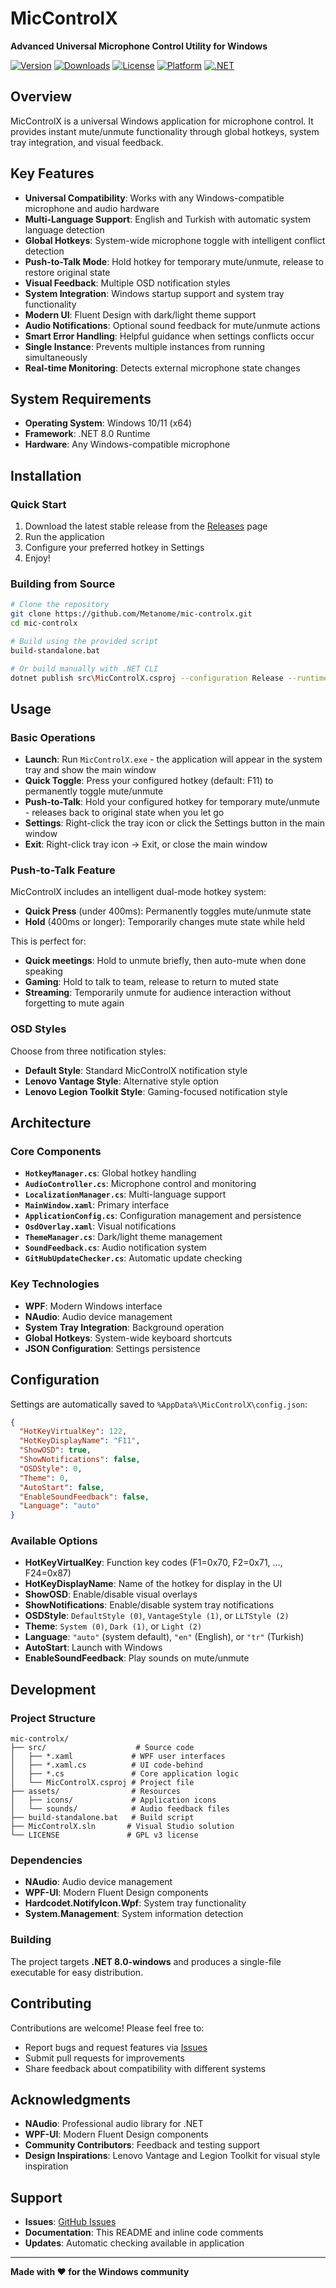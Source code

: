 # MicControlX

**Advanced Universal Microphone Control Utility for Windows**

[![Version](https://img.shields.io/badge/version-4.1.0-blue.svg)](https://github.com/Metanome/mic-controlx)
[![Downloads](https://img.shields.io/github/downloads/Metanome/mic-controlx/total?color=brightgreen)](https://github.com/Metanome/mic-controlx/releases)
[![License](https://img.shields.io/badge/license-GPL--3.0-green.svg)](LICENSE)
[![Platform](https://img.shields.io/badge/platform-Windows-lightgrey.svg)](https://github.com/Metanome/mic-controlx)
[![.NET](https://img.shields.io/badge/.NET-8.0--windows-purple.svg)](https://github.com/Metanome/mic-controlx)

## Overview

MicControlX is a universal Windows application for microphone control. It provides instant mute/unmute functionality through global hotkeys, system tray integration, and visual feedback.

## Key Features

- **Universal Compatibility**: Works with any Windows-compatible microphone and audio hardware
- **Multi-Language Support**: English and Turkish with automatic system language detection
- **Global Hotkeys**: System-wide microphone toggle with intelligent conflict detection
- **Push-to-Talk Mode**: Hold hotkey for temporary mute/unmute, release to restore original state
- **Visual Feedback**: Multiple OSD notification styles
- **System Integration**: Windows startup support and system tray functionality  
- **Modern UI**: Fluent Design with dark/light theme support
- **Audio Notifications**: Optional sound feedback for mute/unmute actions
- **Smart Error Handling**: Helpful guidance when settings conflicts occur
- **Single Instance**: Prevents multiple instances from running simultaneously
- **Real-time Monitoring**: Detects external microphone state changes

## System Requirements

- **Operating System**: Windows 10/11 (x64)
- **Framework**: .NET 8.0 Runtime
- **Hardware**: Any Windows-compatible microphone

## Installation

### Quick Start
1. Download the latest stable release from the [Releases](https://github.com/Metanome/mic-controlx/releases) page
2. Run the application
3. Configure your preferred hotkey in Settings
4. Enjoy!

### Building from Source
```bash
# Clone the repository
git clone https://github.com/Metanome/mic-controlx.git
cd mic-controlx

# Build using the provided script
build-standalone.bat

# Or build manually with .NET CLI
dotnet publish src\MicControlX.csproj --configuration Release --runtime win-x64 --output publish
```

## Usage

### Basic Operations
- **Launch**: Run `MicControlX.exe` - the application will appear in the system tray and show the main window
- **Quick Toggle**: Press your configured hotkey (default: F11) to permanently toggle mute/unmute
- **Push-to-Talk**: Hold your configured hotkey for temporary mute/unmute - releases back to original state when you let go
- **Settings**: Right-click the tray icon or click the Settings button in the main window
- **Exit**: Right-click tray icon → Exit, or close the main window

### Push-to-Talk Feature
MicControlX includes an intelligent dual-mode hotkey system:

- **Quick Press** (under 400ms): Permanently toggles mute/unmute state
- **Hold** (400ms or longer): Temporarily changes mute state while held
  
This is perfect for:
- **Quick meetings**: Hold to unmute briefly, then auto-mute when done speaking
- **Gaming**: Hold to talk to team, release to return to muted state
- **Streaming**: Temporarily unmute for audience interaction without forgetting to mute again

### OSD Styles
Choose from three notification styles:
- **Default Style**: Standard MicControlX notification style
- **Lenovo Vantage Style**: Alternative style option
- **Lenovo Legion Toolkit Style**: Gaming-focused notification style

## Architecture

### Core Components

- **`HotkeyManager.cs`**: Global hotkey handling
- **`AudioController.cs`**: Microphone control and monitoring
- **`LocalizationManager.cs`**: Multi-language support
- **`MainWindow.xaml`**: Primary interface
- **`ApplicationConfig.cs`**: Configuration management and persistence
- **`OsdOverlay.xaml`**: Visual notifications
- **`ThemeManager.cs`**: Dark/light theme management
- **`SoundFeedback.cs`**: Audio notification system
- **`GitHubUpdateChecker.cs`**: Automatic update checking

### Key Technologies
- **WPF**: Modern Windows interface
- **NAudio**: Audio device management
- **System Tray Integration**: Background operation
- **Global Hotkeys**: System-wide keyboard shortcuts
- **JSON Configuration**: Settings persistence

## Configuration

Settings are automatically saved to `%AppData%\MicControlX\config.json`:

```json
{
  "HotKeyVirtualKey": 122,
  "HotKeyDisplayName": "F11",
  "ShowOSD": true,
  "ShowNotifications": false,
  "OSDStyle": 0,
  "Theme": 0,
  "AutoStart": false,
  "EnableSoundFeedback": false,
  "Language": "auto"
}
```

### Available Options
- **HotKeyVirtualKey**: Function key codes (F1=0x70, F2=0x71, ..., F24=0x87)
- **HotKeyDisplayName**: Name of the hotkey for display in the UI
- **ShowOSD**: Enable/disable visual overlays
- **ShowNotifications**: Enable/disable system tray notifications
- **OSDStyle**: `DefaultStyle (0)`, `VantageStyle (1)`, or `LLTStyle (2)`
- **Theme**: `System (0)`, `Dark (1)`, or `Light (2)`
- **Language**: `"auto"` (system default), `"en"` (English), or `"tr"` (Turkish)
- **AutoStart**: Launch with Windows
- **EnableSoundFeedback**: Play sounds on mute/unmute

## Development

### Project Structure
```
mic-controlx/
├── src/                    # Source code
│   ├── *.xaml             # WPF user interfaces
│   ├── *.xaml.cs          # UI code-behind
│   ├── *.cs               # Core application logic
│   └── MicControlX.csproj # Project file
├── assets/                # Resources
│   ├── icons/             # Application icons
│   └── sounds/            # Audio feedback files
├── build-standalone.bat   # Build script
├── MicControlX.sln       # Visual Studio solution
└── LICENSE               # GPL v3 license
```

### Dependencies
- **NAudio**: Audio device management
- **WPF-UI**: Modern Fluent Design components
- **Hardcodet.NotifyIcon.Wpf**: System tray functionality
- **System.Management**: System information detection

### Building
The project targets **.NET 8.0-windows** and produces a single-file executable for easy distribution.

## Contributing

Contributions are welcome! Please feel free to:
- Report bugs and request features via [Issues](https://github.com/Metanome/mic-controlx/issues)
- Submit pull requests for improvements
- Share feedback about compatibility with different systems

## Acknowledgments

- **NAudio**: Professional audio library for .NET
- **WPF-UI**: Modern Fluent Design components
- **Community Contributors**: Feedback and testing support
- **Design Inspirations**: Lenovo Vantage and Legion Toolkit for visual style inspiration

## Support

- **Issues**: [GitHub Issues](https://github.com/Metanome/mic-controlx/issues)
- **Documentation**: This README and inline code comments
- **Updates**: Automatic checking available in application

---

**Made with ❤️ for the Windows community**